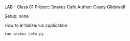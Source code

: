 
LAB - Class 01
Project: Snakes Cafe
Author: Casey Glidewell

Setup:
    none

How to initialize/run application:

    run snakes_cafe.py
